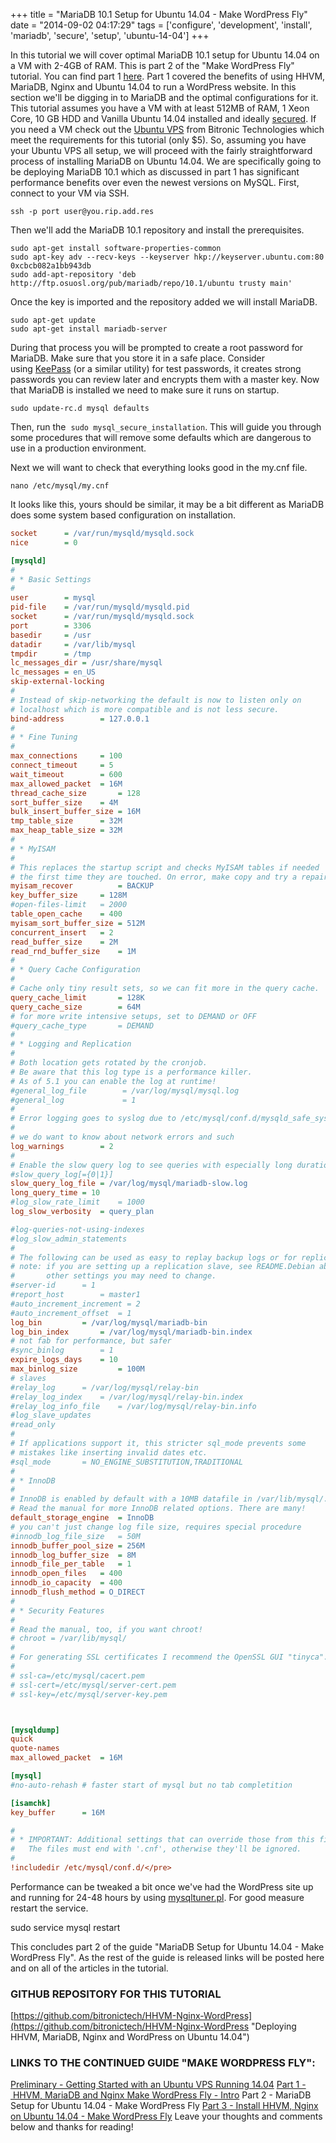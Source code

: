+++
title = "MariaDB 10.1 Setup for Ubuntu 14.04 - Make WordPress Fly"
date = "2014-09-02 04:17:29"
tags = ['configure', 'development', 'install', 'mariadb', 'secure', 'setup', 'ubuntu-14-04']
+++

In this tutorial we will cover optimal MariaDB 10.1 setup for Ubuntu 14.04 on a VM with 2-4GB of RAM. This is part 2 of the "Make WordPress Fly" tutorial. You can find part 1 [here](http://bryanapperson.com/blog/intro-hhvm-mariadb-nginx-wordpress/ "Intro - Make WordPress Fly"). Part 1 covered the benefits of using HHVM, MariaDB, Nginx and Ubuntu 14.04 to run a WordPress website. In this section we'll be digging in to MariaDB and the optimal configurations for it. This tutorial assumes you have a VM with at least 512MB of RAM, 1 Xeon Core, 10 GB HDD and Vanilla Ubuntu 14.04 installed and ideally [secured](http://bryanapperson.com/blog/getting-started-ubuntu-vps-running-14-04/ "Getting Started with an Ubuntu VPS Running 14.04"). If you need a VM check out the [Ubuntu VPS](https://www.bitronictech.net/ubuntu-vps-hosting.php "Ubuntu VPS") from Bitronic Technologies which meet the requirements for this tutorial (only \$5). So, assuming you have your Ubuntu VPS all setup, we will proceed with the fairly straightforward process of installing MariaDB on Ubuntu 14.04. We are specifically going to be deploying MariaDB 10.1 which as discussed in part 1 has significant performance benefits over even the newest versions on MySQL. First, connect to your VM via SSH.

`ssh -p port user@you.rip.add.res`

Then we'll add the MariaDB 10.1 repository and install the prerequisites.

```
sudo apt-get install software-properties-common
sudo apt-key adv --recv-keys --keyserver hkp://keyserver.ubuntu.com:80 0xcbcb082a1bb943db
sudo add-apt-repository 'deb http://ftp.osuosl.org/pub/mariadb/repo/10.1/ubuntu trusty main'
```

Once the key is imported and the repository added we will install MariaDB.

```
sudo apt-get update
sudo apt-get install mariadb-server
```

During that process you will be prompted to create a root password for MariaDB. Make sure that you store it in a safe place. Consider using [KeePass](http://keepass.info/ "KeePass") (or a similar utility) for test passwords, it creates strong passwords you can review later and encrypts them with a master key. Now that MariaDB is installed we need to make sure it runs on startup.

```
sudo update-rc.d mysql defaults
```

Then, run the  `sudo mysql_secure_installation`. This will guide you through some procedures that will remove some defaults which are dangerous to use in a production environment.

Next we will want to check that everything looks good in the my.cnf file.

```
nano /etc/mysql/my.cnf
```

It looks like this, yours should be similar, it may be a bit different as MariaDB does some system based configuration on installation.

```ini
socket		= /var/run/mysqld/mysqld.sock
nice		= 0

[mysqld]
#
# * Basic Settings
#
user		= mysql
pid-file	= /var/run/mysqld/mysqld.pid
socket		= /var/run/mysqld/mysqld.sock
port		= 3306
basedir		= /usr
datadir		= /var/lib/mysql
tmpdir		= /tmp
lc_messages_dir	= /usr/share/mysql
lc_messages	= en_US
skip-external-locking
#
# Instead of skip-networking the default is now to listen only on
# localhost which is more compatible and is not less secure.
bind-address		= 127.0.0.1
#
# * Fine Tuning
#
max_connections		= 100
connect_timeout		= 5
wait_timeout		= 600
max_allowed_packet	= 16M
thread_cache_size       = 128
sort_buffer_size	= 4M
bulk_insert_buffer_size	= 16M
tmp_table_size		= 32M
max_heap_table_size	= 32M
#
# * MyISAM
#
# This replaces the startup script and checks MyISAM tables if needed
# the first time they are touched. On error, make copy and try a repair.
myisam_recover          = BACKUP
key_buffer_size		= 128M
#open-files-limit	= 2000
table_open_cache	= 400
myisam_sort_buffer_size	= 512M
concurrent_insert	= 2
read_buffer_size	= 2M
read_rnd_buffer_size	= 1M
#
# * Query Cache Configuration
#
# Cache only tiny result sets, so we can fit more in the query cache.
query_cache_limit		= 128K
query_cache_size		= 64M
# for more write intensive setups, set to DEMAND or OFF
#query_cache_type		= DEMAND
#
# * Logging and Replication
#
# Both location gets rotated by the cronjob.
# Be aware that this log type is a performance killer.
# As of 5.1 you can enable the log at runtime!
#general_log_file        = /var/log/mysql/mysql.log
#general_log             = 1
#
# Error logging goes to syslog due to /etc/mysql/conf.d/mysqld_safe_syslog.cnf.
#
# we do want to know about network errors and such
log_warnings		= 2
#
# Enable the slow query log to see queries with especially long duration
#slow_query_log[={0|1}]
slow_query_log_file	= /var/log/mysql/mariadb-slow.log
long_query_time = 10
#log_slow_rate_limit	= 1000
log_slow_verbosity	= query_plan

#log-queries-not-using-indexes
#log_slow_admin_statements
#
# The following can be used as easy to replay backup logs or for replication.
# note: if you are setting up a replication slave, see README.Debian about
#       other settings you may need to change.
#server-id		= 1
#report_host		= master1
#auto_increment_increment = 2
#auto_increment_offset	= 1
log_bin			= /var/log/mysql/mariadb-bin
log_bin_index		= /var/log/mysql/mariadb-bin.index
# not fab for performance, but safer
#sync_binlog		= 1
expire_logs_days	= 10
max_binlog_size         = 100M
# slaves
#relay_log		= /var/log/mysql/relay-bin
#relay_log_index	= /var/log/mysql/relay-bin.index
#relay_log_info_file	= /var/log/mysql/relay-bin.info
#log_slave_updates
#read_only
#
# If applications support it, this stricter sql_mode prevents some
# mistakes like inserting invalid dates etc.
#sql_mode		= NO_ENGINE_SUBSTITUTION,TRADITIONAL
#
# * InnoDB
#
# InnoDB is enabled by default with a 10MB datafile in /var/lib/mysql/.
# Read the manual for more InnoDB related options. There are many!
default_storage_engine	= InnoDB
# you can't just change log file size, requires special procedure
#innodb_log_file_size	= 50M
innodb_buffer_pool_size	= 256M
innodb_log_buffer_size	= 8M
innodb_file_per_table	= 1
innodb_open_files	= 400
innodb_io_capacity	= 400
innodb_flush_method	= O_DIRECT
#
# * Security Features
#
# Read the manual, too, if you want chroot!
# chroot = /var/lib/mysql/
#
# For generating SSL certificates I recommend the OpenSSL GUI "tinyca".
#
# ssl-ca=/etc/mysql/cacert.pem
# ssl-cert=/etc/mysql/server-cert.pem
# ssl-key=/etc/mysql/server-key.pem



[mysqldump]
quick
quote-names
max_allowed_packet	= 16M

[mysql]
#no-auto-rehash	# faster start of mysql but no tab completition

[isamchk]
key_buffer		= 16M

#
# * IMPORTANT: Additional settings that can override those from this file!
#   The files must end with '.cnf', otherwise they'll be ignored.
#
!includedir /etc/mysql/conf.d/</pre>
```

Performance can be tweaked a bit once we've had the WordPress site up and running for 24-48 hours by using [mysqltuner.pl](http://mysqltuner.com/ "MySQL Tuner"). For good measure restart the service.

sudo service mysql restart

This concludes part 2 of the guide "MariaDB Setup for Ubuntu 14.04 - Make WordPress Fly". As the rest of the guide is released links will be posted here and on all of the articles in the tutorial.

### GITHUB REPOSITORY FOR THIS TUTORIAL

[https://github.com/bitronictech/HHVM-Nginx-WordPress](https://github.com/bitronictech/HHVM-Nginx-WordPress "Deploying HHVM, MariaDB, Nginx and WordPress on Ubuntu 14.04")

### LINKS TO THE CONTINUED GUIDE "MAKE WORDPRESS FLY":

[Preliminary - Getting Started with an Ubuntu VPS Running 14.04](http://bryanapperson.com/blog/getting-started-ubuntu-vps-running-14-04/ "Getting Started with an Ubuntu VPS Running 14.04") [Part 1 - HHVM, MariaDB and Nginx Make WordPress Fly - Intro](http://bryanapperson.com/blog/intro-hhvm-mariadb-nginx-wordpress/ "HHVM, MariaDB and Nginx Make WordPress Fly – Intro") Part 2 - MariaDB Setup for Ubuntu 14.04 - Make WordPress Fly [Part 3 - Install HHVM, Nginx on Ubuntu 14.04 - Make WordPress Fly](http://bryanapperson.com/blog/install-hhvm-nginx-ubuntu-14-04-make-wordpress-fly/ "Install HHVM, Nginx on Ubuntu 14.04 – Make WordPress Fly") Leave your thoughts and comments below and thanks for reading!

